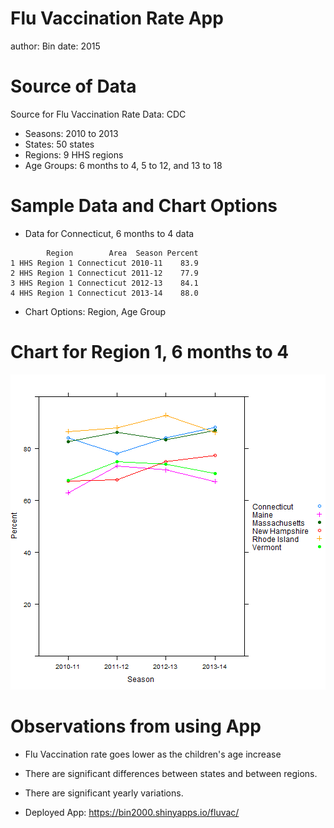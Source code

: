 Flu Vaccination Rate App
========================================================
author: Bin
date: 2015

Source of Data
========================================================

Source for Flu Vaccination Rate Data: CDC

- Seasons: 2010 to 2013
- States: 50 states
- Regions: 9 HHS regions
- Age Groups: 6 months to 4, 5 to 12, and 13 to 18

Sample Data and Chart Options
========================================================

- Data for Connecticut, 6 months to 4 data


```
        Region        Area  Season Percent
1 HHS Region 1 Connecticut 2010-11    83.9
2 HHS Region 1 Connecticut 2011-12    77.9
3 HHS Region 1 Connecticut 2012-13    84.1
4 HHS Region 1 Connecticut 2013-14    88.0
```

* Chart Options: Region, Age Group

Chart for Region 1, 6 months to 4
========================================================

![plot of chunk unnamed-chunk-2](slides-figure/unnamed-chunk-2-1.png) 

Observations from using App
======================================================== 

- Flu Vaccination rate goes lower as the children's age increase
- There are significant differences between states and between regions.
- There are significant yearly variations.

- Deployed App: https://bin2000.shinyapps.io/fluvac/

